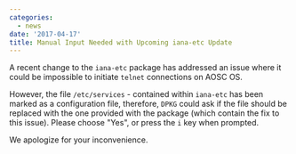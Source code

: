 ```yaml
---
categories:
  - news
date: '2017-04-17'
title: Manual Input Needed with Upcoming iana-etc Update
---
```



A recent change to the `iana-etc` package has addressed an issue where it could be impossible to initiate `telnet` connections on AOSC OS.

However, the file `/etc/services` - contained within `iana-etc` has been marked as a configuration file, therefore, `DPKG` could ask if the file should be replaced with the one provided with the package (which contain the fix to this issue). Please choose "Yes", or press the `i` key when prompted.

We apologize for your inconvenience.